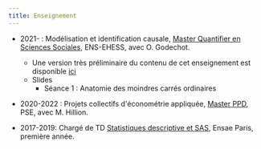 ```yaml
---
title: Enseignement
---
```

* 2021-    : Modélisation et identification causale, [Master Quantifier en Sciences Sociales](https://master-sciences-sociales.ens.psl.eu/qess-presentation/), ENS-EHESS, avec O. Godechot.
  * Une version très préliminaire du contenu de cet enseignement est disponible [ici](https://pierrepora.github.io/inference_causale/)
  * Slides
    * Séance 1 : Anatomie des moindres carrés ordinaires

* 2020-2022    : Projets collectifs d'économétrie appliquée, [Master PPD](https://www.parisschoolofeconomics.eu/en/teaching/masters-program/ppd-public-policy-and-development/), PSE, avec M. Hillion.

* 2017-2019: Chargé de TD [Statistiques descriptive et SAS](https://www.ensae.fr/courses/statistique-descriptive/), Ensae Paris, première année.
